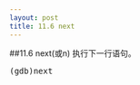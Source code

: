 ```yaml
---
layout: post
title: 11.6 next
---
```

##11.6 next(或n)
执行下一行语句。
<pre class='terminal bootcamp'>
<span class='codeline'>(gdb)next</span>
</pre>

